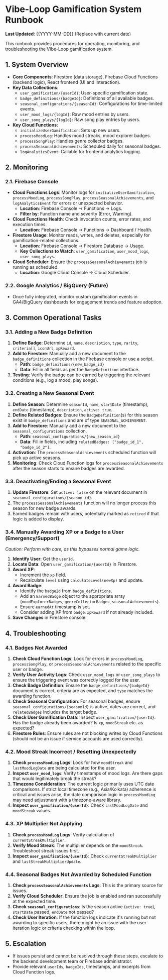 # Vibe-Loop Gamification System Runbook

**Last Updated**: {{YYYY-MM-DD}} (Replace with current date)

This runbook provides procedures for operating, monitoring, and troubleshooting the Vibe-Loop gamification system.

## 1. System Overview

- **Core Components**: Firestore (data storage), Firebase Cloud Functions (backend logic), React frontend (UI and interaction).
- **Key Data Collections**:
  - `user_gamification/{userId}`: User-specific gamification state.
  - `badge_definitions/{badgeId}`: Definitions of all available badges.
  - `seasonal_configurations/{seasonId}`: Configurations for time-limited events.
  - `user_mood_logs/{logId}`: Raw mood entries by users.
  - `user_song_plays/{logId}`: Raw song play entries by users.
- **Key Cloud Functions**:
  - `initializeUserGamification`: Sets up new users.
  - `processMoodLog`: Handles mood streaks, mood explorer badges.
  - `processSongPlay`: Handles genre collector badges.
  - `processSeasonalAchievements`: Scheduled daily for seasonal badges.
  - `logAnalyticsEvent`: Callable for frontend analytics logging.

## 2. Monitoring

### 2.1. Firebase Console

- **Cloud Functions Logs**: Monitor logs for `initializeUserGamification`, `processMoodLog`, `processSongPlay`, `processSeasonalAchievements`, and `logAnalyticsEvent` for errors or unexpected behavior.
  - **Location**: Firebase Console -> Functions -> Logs.
  - **Filter by**: Function name and severity (Error, Warning).
- **Cloud Functions Health**: Check invocation counts, error rates, and execution times.
  - **Location**: Firebase Console -> Functions -> Dashboard / Health.
- **Firestore Usage**: Monitor reads, writes, and deletes, especially for gamification-related collections.
  - **Location**: Firebase Console -> Firestore Database -> Usage.
  - **Key Collections to Watch**: `user_gamification`, `user_mood_logs`, `user_song_plays`.
- **Cloud Scheduler**: Ensure the `processSeasonalAchievements` job is running as scheduled.
  - **Location**: Google Cloud Console -> Cloud Scheduler.

### 2.2. Google Analytics / BigQuery (Future)

- Once fully integrated, monitor custom gamification events in GA4/BigQuery dashboards for engagement trends and feature adoption.

## 3. Common Operational Tasks

### 3.1. Adding a New Badge Definition

1.  **Define Badge**: Determine `id`, `name`, `description`, `type`, `rarity`, `criteria[]`, `iconUrl`, `xpReward`.
2.  **Add to Firestore**: Manually add a new document to the `badge_definitions` collection in the Firebase console or use a script.
    - **Path**: `badge_definitions/{new_badge_id}`
    - **Data**: Fill in all fields as per the `BadgeDefinition` interface.
3.  **Testing**: Verify the badge can be earned by triggering the relevant conditions (e.g., log a mood, play songs).

### 3.2. Creating a New Seasonal Event

1.  **Define Season**: Determine `seasonId`, `name`, `startDate` (timestamp), `endDate` (timestamp), `description`, `active: true`.
2.  **Define Related Badges**: Ensure the `BadgeDefinition`(s) for this season exist in `badge_definitions` and are of type `SEASONAL_ACHIEVEMENT`.
3.  **Add to Firestore**: Manually add a new document to the `seasonal_configurations` collection.
    - **Path**: `seasonal_configurations/{new_season_id}`
    - **Data**: Fill in fields, including `relatedBadges: ["badge_id_1", "badge_id_2"]`.
4.  **Activation**: The `processSeasonalAchievements` scheduled function will pick up active seasons.
5.  **Monitoring**: Check Cloud Function logs for `processSeasonalAchievements` after the season starts to ensure badges are awarded.

### 3.3. Deactivating/Ending a Seasonal Event

1.  **Update Firestore**: Set `active: false` on the relevant document in `seasonal_configurations/{season_id}`.
2.  The `processSeasonalAchievements` function will no longer process this season for new badge awards.
3.  Earned badges remain with users, potentially marked as `retired` if that logic is added to display.

### 3.4. Manually Awarding XP or a Badge to a User (Emergency/Support)

*Caution: Perform with care, as this bypasses normal game logic.* 
1.  **Identify User**: Get the `userId`.
2.  **Locate Data**: Open `user_gamification/{userId}` in Firestore.
3.  **Award XP**:
    - Increment the `xp` field.
    - Recalculate `level` using `calculateLevel(newXp)` and update.
4.  **Award Badge**:
    - Identify the `badgeId` from `badge_definitions`.
    - Add an `EarnedBadge` object to the appropriate array (`moodExplorerBadges`, `genreCollectorBadges`, `seasonalAchievements`).
    - Ensure `earnedAt` timestamp is set.
    - Consider adding XP from `badge.xpReward` if not already included.
5.  **Save Changes** in Firestore console.

## 4. Troubleshooting

### 4.1. Badges Not Awarded

1.  **Check Cloud Function Logs**: Look for errors in `processMoodLog`, `processSongPlay`, or `processSeasonalAchievements` related to the specific user or badge.
2.  **Verify User Activity Logs**: Check `user_mood_logs` or `user_song_plays` to ensure the triggering event was correctly logged for the user.
3.  **Check Badge Definition**: Ensure the `badge_definitions/{badgeId}` document is correct, criteria are as expected, and `type` matches the awarding function.
4.  **Check Seasonal Configuration**: For seasonal badges, ensure `seasonal_configurations/{seasonId}` is active, dates are correct, and `relatedBadges` includes the target badge.
5.  **Check User Gamification Data**: Inspect `user_gamification/{userId}`. Has the badge already been awarded? Is `xp`, `moodStreak` etc. as expected?
6.  **Firestore Rules**: Ensure rules are not blocking writes by Cloud Functions (should not be an issue if service accounts are used correctly).

### 4.2. Mood Streak Incorrect / Resetting Unexpectedly

1.  **Check `processMoodLog` Logs**: Look for how `moodStreak` and `lastMoodLogDate` are being calculated for the user.
2.  **Inspect `user_mood_logs`**: Verify timestamps of mood logs. Are there gaps that would legitimately break the streak?
3.  **Timezone Consideration**: The current logic primarily uses UTC date comparisons. If strict local timezone (e.g., Asia/Kolkata) adherence is critical and issues arise, the date comparison logic in `processMoodLog` may need adjustment with a timezone-aware library.
4.  **Inspect `user_gamification/{userId}`**: Check `lastMoodLogDate` and `moodStreak` values.

### 4.3. XP Multiplier Not Applying

1.  **Check `processMoodLog` Logs**: Verify calculation of `currentStreakMultiplier`.
2.  **Verify Mood Streak**: The multiplier depends on the `moodStreak`. Troubleshoot streak issues first.
3.  **Inspect `user_gamification/{userId}`**: Check `currentStreakMultiplier` and `lastStreakMultiplierUpdate`.

### 4.4. Seasonal Badges Not Awarded by Scheduled Function

1.  **Check `processSeasonalAchievements` Logs**: This is the primary source for issues.
2.  **Verify Cloud Scheduler**: Ensure the job is enabled and ran successfully at the expected time.
3.  **Check `seasonal_configurations`**: Is the season active (`active: true`), `startDate` passed, `endDate` not passed?
4.  **Check User Iteration**: If the function logs indicate it's running but not awarding to specific users, there might be an issue with the user iteration logic or criteria checking within the loop.

## 5. Escalation

- If issues persist and cannot be resolved through these steps, escalate to the backend development team or Firebase administrator.
- Provide relevant `userIds`, `badgeIds`, timestamps, and excerpts from Cloud Function logs.